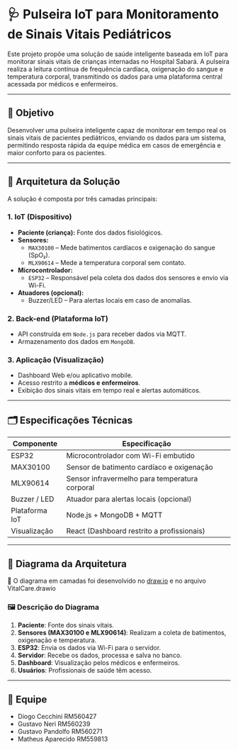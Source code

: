 # 🩺 Pulseira IoT para Monitoramento de Sinais Vitais Pediátricos

Este projeto propõe uma solução de saúde inteligente baseada em IoT para monitorar sinais vitais de crianças internadas no Hospital Sabará. A pulseira realiza a leitura contínua de frequência cardíaca, oxigenação do sangue e temperatura corporal, transmitindo os dados para uma plataforma central acessada por médicos e enfermeiros.

---

## 🎯 Objetivo

Desenvolver uma pulseira inteligente capaz de monitorar em tempo real os sinais vitais de pacientes pediátricos, enviando os dados para um sistema, permitindo resposta rápida da equipe médica em casos de emergência e maior conforto para os pacientes.

---

## 🧱 Arquitetura da Solução

A solução é composta por três camadas principais:

### 1. **IoT (Dispositivo)**
- **Paciente (criança):** Fonte dos dados fisiológicos.
- **Sensores:**
  - `MAX30100` – Mede batimentos cardíacos e oxigenação do sangue (SpO₂).
  - `MLX90614` – Mede a temperatura corporal sem contato.
- **Microcontrolador:**
  - `ESP32` – Responsável pela coleta dos dados dos sensores e envio via Wi-Fi.
- **Atuadores (opcional):**
  - Buzzer/LED – Para alertas locais em caso de anomalias.

### 2. **Back-end (Plataforma IoT)**
- API construída em `Node.js` para receber dados via MQTT.
- Armazenamento dos dados em `MongoDB`.

### 3. **Aplicação (Visualização)**
- Dashboard Web e/ou aplicativo mobile.
- Acesso restrito a **médicos e enfermeiros**.
- Exibição dos sinais vitais em tempo real e alertas automáticos.

---

## 🗂 Especificações Técnicas

| Componente        | Especificação                                       |
|-------------------|-----------------------------------------------------|
| ESP32             | Microcontrolador com Wi-Fi embutido                 |
| MAX30100          | Sensor de batimento cardíaco e oxigenação           |
| MLX90614          | Sensor infravermelho para temperatura corporal      |
| Buzzer / LED      | Atuador para alertas locais (opcional)              |
| Plataforma IoT    | Node.js + MongoDB + MQTT                            |
| Visualização      | React (Dashboard restrito a profissionais)          |

---

## 🧠 Diagrama da Arquitetura

🔗 O diagrama em camadas foi desenvolvido no [draw.io](https://app.diagrams.net/) e no arquivo VitalCare.drawio

### 🖼 Descrição do Diagrama

1. **Paciente**: Fonte dos sinais vitais.
2. **Sensores (MAX30100 e MLX90614)**: Realizam a coleta de batimentos, oxigenação e temperatura.
3. **ESP32**: Envia os dados via Wi-Fi para o servidor.
4. **Servidor**: Recebe os dados, processa e salva no banco.
5. **Dashboard**: Visualização pelos médicos e enfermeiros.
6. **Usuários**: Profissionais de saúde têm acesso.

---

## 👥 Equipe

- Diogo Cecchini      RM560427
- Gustavo Neri        RM560239
- Gustavo Pandolfo    RM560271
- Matheus Aparecido   RM559813


